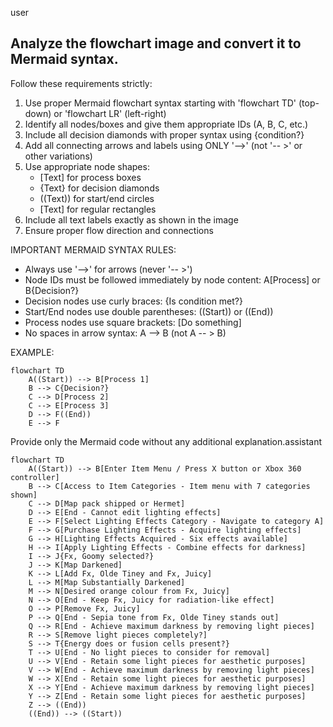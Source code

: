 user

## Analyze the flowchart image and convert it to Mermaid syntax.

Follow these requirements strictly:

1. Use proper Mermaid flowchart syntax starting with 'flowchart TD' (top-down) or 'flowchart LR' (left-right)
2. Identify all nodes/boxes and give them appropriate IDs (A, B, C, etc.)
3. Include all decision diamonds with proper syntax using {condition?}
4. Add all connecting arrows and labels using ONLY '-->' (not '-- >' or other variations)
5. Use appropriate node shapes:
   - [Text] for process boxes
   - {Text} for decision diamonds  
   - ((Text)) for start/end circles
   - [Text] for regular rectangles
6. Include all text labels exactly as shown in the image
7. Ensure proper flow direction and connections

IMPORTANT MERMAID SYNTAX RULES:
- Always use '-->' for arrows (never '-- >')
- Node IDs must be followed immediately by node content: A[Process] or B{Decision?}
- Decision nodes use curly braces: {Is condition met?}
- Start/End nodes use double parentheses: ((Start)) or ((End))
- Process nodes use square brackets: [Do something]
- No spaces in arrow syntax: A --> B (not A -- > B)

EXAMPLE:
```mermaid
flowchart TD
    A((Start)) --> B[Process 1]
    B --> C{Decision?}
    C --> D[Process 2]
    C --> E[Process 3]
    D --> F((End))
    E --> F
```

Provide only the Mermaid code without any additional explanation.assistant

```mermaid
flowchart TD
    A((Start)) --> B[Enter Item Menu / Press X button or Xbox 360 controller]
    B --> C[Access to Item Categories - Item menu with 7 categories shown]
    C --> D[Map pack shipped or Hermet]
    D --> E[End - Cannot edit lighting effects]
    E --> F[Select Lighting Effects Category - Navigate to category A]
    F --> G[Purchase Lighting Effects - Acquire lighting effects]
    G --> H[Lighting Effects Acquired - Six effects available]
    H --> I[Apply Lighting Effects - Combine effects for darkness]
    I --> J{Fx, Goomy selected?}
    J --> K[Map Darkened]
    K --> L[Add Fx, Olde Tiney and Fx, Juicy]
    L --> M[Map Substantially Darkened]
    M --> N[Desired orange colour from Fx, Juicy]
    N --> O[End - Keep Fx, Juicy for radiation-like effect]
    O --> P[Remove Fx, Juicy]
    P --> Q[End - Sepia tone from Fx, Olde Tiney stands out]
    Q --> R[End - Achieve maximum darkness by removing light pieces]
    R --> S[Remove light pieces completely?]
    S --> T{Energy does or fusion cells present?}
    T --> U[End - No light pieces to consider for removal]
    U --> V[End - Retain some light pieces for aesthetic purposes]
    V --> W[End - Achieve maximum darkness by removing light pieces]
    W --> X[End - Retain some light pieces for aesthetic purposes]
    X --> Y[End - Achieve maximum darkness by removing light pieces]
    Y --> Z[End - Retain some light pieces for aesthetic purposes]
    Z --> ((End))
    ((End)) --> ((Start))
```